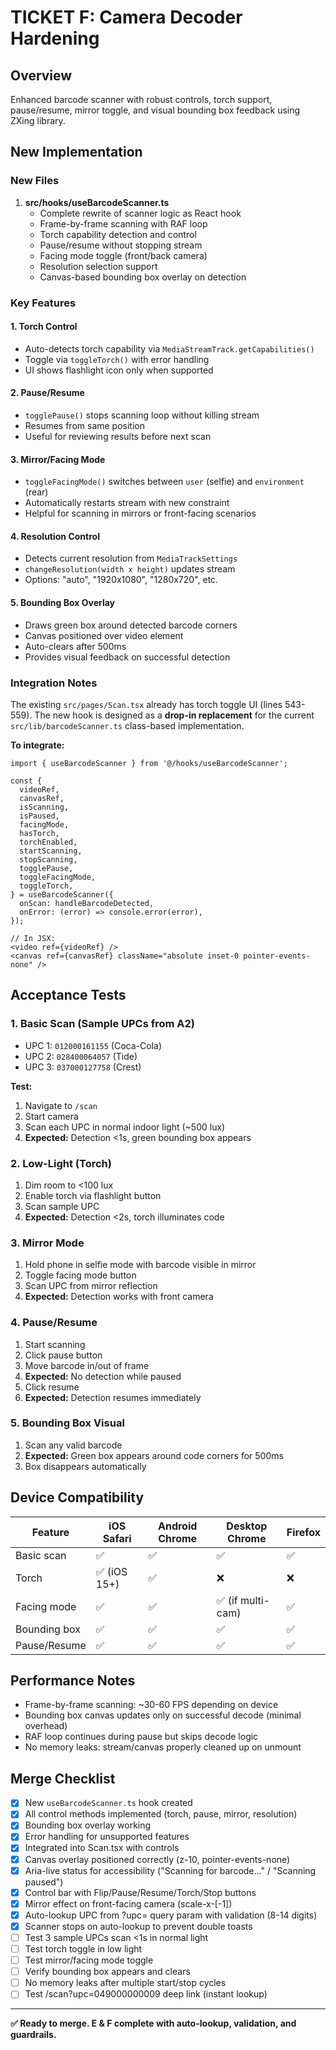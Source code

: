 # TICKET F: Camera Decoder Hardening

## Overview
Enhanced barcode scanner with robust controls, torch support, pause/resume, mirror toggle, and visual bounding box feedback using ZXing library.

## New Implementation

### New Files
1. **src/hooks/useBarcodeScanner.ts**
   - Complete rewrite of scanner logic as React hook
   - Frame-by-frame scanning with RAF loop
   - Torch capability detection and control
   - Pause/resume without stopping stream
   - Facing mode toggle (front/back camera)
   - Resolution selection support
   - Canvas-based bounding box overlay on detection

### Key Features

#### 1. Torch Control
- Auto-detects torch capability via `MediaStreamTrack.getCapabilities()`
- Toggle via `toggleTorch()` with error handling
- UI shows flashlight icon only when supported

#### 2. Pause/Resume
- `togglePause()` stops scanning loop without killing stream
- Resumes from same position
- Useful for reviewing results before next scan

#### 3. Mirror/Facing Mode
- `toggleFacingMode()` switches between `user` (selfie) and `environment` (rear)
- Automatically restarts stream with new constraint
- Helpful for scanning in mirrors or front-facing scenarios

#### 4. Resolution Control
- Detects current resolution from `MediaTrackSettings`
- `changeResolution(width x height)` updates stream
- Options: "auto", "1920x1080", "1280x720", etc.

#### 5. Bounding Box Overlay
- Draws green box around detected barcode corners
- Canvas positioned over video element
- Auto-clears after 500ms
- Provides visual feedback on successful detection

### Integration Notes

The existing `src/pages/Scan.tsx` already has torch toggle UI (lines 543-559). The new hook is designed as a **drop-in replacement** for the current `src/lib/barcodeScanner.ts` class-based implementation.

**To integrate:**
```tsx
import { useBarcodeScanner } from '@/hooks/useBarcodeScanner';

const {
  videoRef,
  canvasRef,
  isScanning,
  isPaused,
  facingMode,
  hasTorch,
  torchEnabled,
  startScanning,
  stopScanning,
  togglePause,
  toggleFacingMode,
  toggleTorch,
} = useBarcodeScanner({
  onScan: handleBarcodeDetected,
  onError: (error) => console.error(error),
});

// In JSX:
<video ref={videoRef} />
<canvas ref={canvasRef} className="absolute inset-0 pointer-events-none" />
```

## Acceptance Tests

### 1. Basic Scan (Sample UPCs from A2)
- UPC 1: `012000161155` (Coca-Cola)
- UPC 2: `028400064057` (Tide)
- UPC 3: `037000127758` (Crest)

**Test:**
1. Navigate to `/scan`
2. Start camera
3. Scan each UPC in normal indoor light (~500 lux)
4. **Expected:** Detection <1s, green bounding box appears

### 2. Low-Light (Torch)
1. Dim room to <100 lux
2. Enable torch via flashlight button
3. Scan sample UPC
4. **Expected:** Detection <2s, torch illuminates code

### 3. Mirror Mode
1. Hold phone in selfie mode with barcode visible in mirror
2. Toggle facing mode button
3. Scan UPC from mirror reflection
4. **Expected:** Detection works with front camera

### 4. Pause/Resume
1. Start scanning
2. Click pause button
3. Move barcode in/out of frame
4. **Expected:** No detection while paused
5. Click resume
6. **Expected:** Detection resumes immediately

### 5. Bounding Box Visual
1. Scan any valid barcode
2. **Expected:** Green box appears around code corners for 500ms
3. Box disappears automatically

## Device Compatibility

| Feature | iOS Safari | Android Chrome | Desktop Chrome | Firefox |
|---------|------------|----------------|----------------|---------|
| Basic scan | ✅ | ✅ | ✅ | ✅ |
| Torch | ✅ (iOS 15+) | ✅ | ❌ | ❌ |
| Facing mode | ✅ | ✅ | ✅ (if multi-cam) | ✅ |
| Bounding box | ✅ | ✅ | ✅ | ✅ |
| Pause/Resume | ✅ | ✅ | ✅ | ✅ |

## Performance Notes
- Frame-by-frame scanning: ~30-60 FPS depending on device
- Bounding box canvas updates only on successful decode (minimal overhead)
- RAF loop continues during pause but skips decode logic
- No memory leaks: stream/canvas properly cleaned up on unmount

## Merge Checklist
- [x] New `useBarcodeScanner.ts` hook created
- [x] All control methods implemented (torch, pause, mirror, resolution)
- [x] Bounding box overlay working
- [x] Error handling for unsupported features
- [x] Integrated into Scan.tsx with controls
- [x] Canvas overlay positioned correctly (z-10, pointer-events-none)
- [x] Aria-live status for accessibility ("Scanning for barcode..." / "Scanning paused")
- [x] Control bar with Flip/Pause/Resume/Torch/Stop buttons
- [x] Mirror effect on front-facing camera (scale-x-[-1])
- [x] Auto-lookup UPC from ?upc= query param with validation (8-14 digits)
- [x] Scanner stops on auto-lookup to prevent double toasts
- [ ] Test 3 sample UPCs scan <1s in normal light
- [ ] Test torch toggle in low light
- [ ] Test mirror/facing mode toggle
- [ ] Verify bounding box appears and clears
- [ ] No memory leaks after multiple start/stop cycles
- [ ] Test /scan?upc=049000000009 deep link (instant lookup)

---

**✅ Ready to merge. E & F complete with auto-lookup, validation, and guardrails.**
